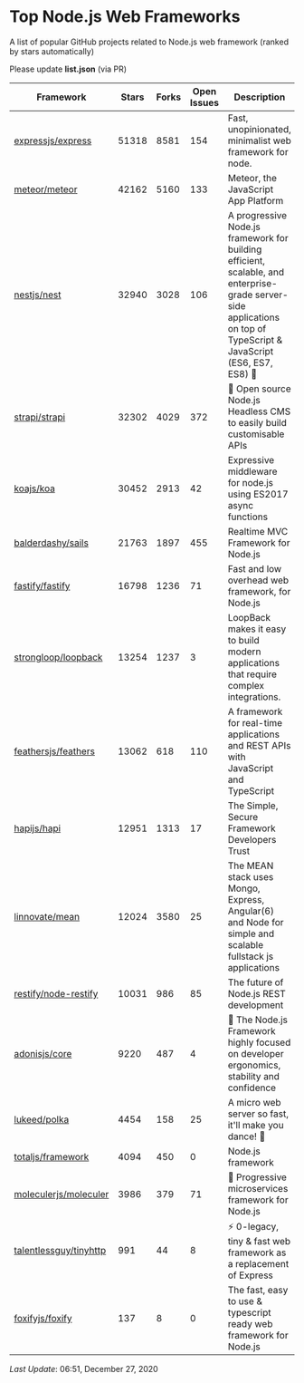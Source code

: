 # Top Node.js Web Frameworks
A list of popular GitHub projects related to Node.js web framework (ranked by stars automatically)

Please update **list.json** (via PR)

| Framework | Stars | Forks | Open Issues | Description | Last Commit | License |
| --------- | ----- | ----- | ----------- | ----------- | ----------- | ------- |
| [expressjs/express](https://github.com/expressjs/express) | 51318 | 8581 | 154 | Fast, unopinionated, minimalist web framework for node. | September 17, 2020 | MIT License |
| [meteor/meteor](https://github.com/meteor/meteor) | 42162 | 5160 | 133 | Meteor, the JavaScript App Platform | December 9, 2020 | Other |
| [nestjs/nest](https://github.com/nestjs/nest) | 32940 | 3028 | 106 | A progressive Node.js framework for building efficient, scalable, and enterprise-grade server-side applications on top of TypeScript & JavaScript (ES6, ES7, ES8) 🚀 | December 23, 2020 | MIT License |
| [strapi/strapi](https://github.com/strapi/strapi) | 32302 | 4029 | 372 | 🚀 Open source Node.js Headless CMS to easily build customisable APIs | December 22, 2020 | Other |
| [koajs/koa](https://github.com/koajs/koa) | 30452 | 2913 | 42 | Expressive middleware for node.js using ES2017 async functions | October 29, 2020 | MIT License |
| [balderdashy/sails](https://github.com/balderdashy/sails) | 21763 | 1897 | 455 | Realtime MVC Framework for Node.js | December 23, 2020 | MIT License |
| [fastify/fastify](https://github.com/fastify/fastify) | 16798 | 1236 | 71 | Fast and low overhead web framework, for Node.js | December 24, 2020 | Other |
| [strongloop/loopback](https://github.com/strongloop/loopback) | 13254 | 1237 | 3 | LoopBack makes it easy to build modern applications that require complex integrations. | November 25, 2020 | Other |
| [feathersjs/feathers](https://github.com/feathersjs/feathers) | 13062 | 618 | 110 | A framework for real-time applications and REST APIs with JavaScript and TypeScript | December 23, 2020 | MIT License |
| [hapijs/hapi](https://github.com/hapijs/hapi) | 12951 | 1313 | 17 | The Simple, Secure Framework Developers Trust | December 2, 2020 | Other |
| [linnovate/mean](https://github.com/linnovate/mean) | 12024 | 3580 | 25 | The MEAN stack uses Mongo, Express, Angular(6) and Node for simple and scalable fullstack js applications | December 7, 2020 |  |
| [restify/node-restify](https://github.com/restify/node-restify) | 10031 | 986 | 85 | The future of Node.js REST development | September 15, 2020 | MIT License |
| [adonisjs/core](https://github.com/adonisjs/core) | 9220 | 487 | 4 | 🚀 The Node.js Framework highly focused on developer ergonomics, stability and confidence | December 25, 2020 | MIT License |
| [lukeed/polka](https://github.com/lukeed/polka) | 4454 | 158 | 25 | A micro web server so fast, it'll make you dance! :dancers: | September 10, 2020 | MIT License |
| [totaljs/framework](https://github.com/totaljs/framework) | 4094 | 450 | 0 | Node.js framework | December 9, 2020 | Other |
| [moleculerjs/moleculer](https://github.com/moleculerjs/moleculer) | 3986 | 379 | 71 | :rocket: Progressive microservices framework for Node.js | December 15, 2020 | MIT License |
| [talentlessguy/tinyhttp](https://github.com/talentlessguy/tinyhttp) | 991 | 44 | 8 | ⚡ 0-legacy, tiny & fast web framework as a replacement of Express | December 26, 2020 | MIT License |
| [foxifyjs/foxify](https://github.com/foxifyjs/foxify) | 137 | 8 | 0 | The fast, easy to use & typescript ready web framework for Node.js | October 18, 2020 | MIT License |

*Last Update*: 06:51, December 27, 2020